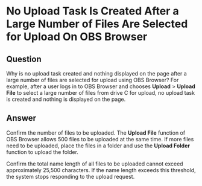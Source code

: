 # No Upload Task Is Created After a Large Number of Files Are Selected for Upload On OBS Browser<a name="obs_03_0441"></a>

## Question<a name="s94ab5c5019a54292a66843d1c1ef7341"></a>

Why is no upload task created and nothing displayed on the page after a large number of files are selected for upload using OBS Browser? For example, after a user logs in to OBS Browser and chooses  **Upload**  \>  **Upload File**  to select a large number of files from drive C for upload, no upload task is created and nothing is displayed on the page.

## Answer<a name="s66d08bb155f34325a807eda4c8d6cd76"></a>

Confirm the number of files to be uploaded. The  **Upload File**  function of OBS Browser allows 500 files to be uploaded at the same time. If more files need to be uploaded, place the files in a folder and use the  **Upload Folder**  function to upload the folder.

Confirm the total name length of all files to be uploaded cannot exceed approximately 25,500 characters. If the name length exceeds this threshold, the system stops responding to the upload request.

